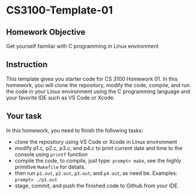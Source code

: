 # CS3100-Template-01

## Homework Objective
Get yourself faimilar with C programming in Linux environment

## Instruction
This template gives you starter code for CS 3100 Homework 01. In this homework, you will clone the repository, modify the code, compile, and run the code in your Linux environment using the C programming language and your favorite IDE such as VS Code or Xcode. 

## Your task
In this homework, you need to finish the following tasks:
* clone the repository using VS Code or Xcode in Linux environment
* modify p1.c, p2.c, p3.c, and p4.c to print current date and time to the console using ```printf``` function
* compile the code, to compile, just type: ```prompt> make```, see the highly primitive `Makefile` for details.
* then run `p1.out`, `p2.out`, `p3.out`, and `p4.out`, as need be. Examples: ```prompt> ./p1.out```
* stage, commit, and push the finished code to Github from your IDE.  


